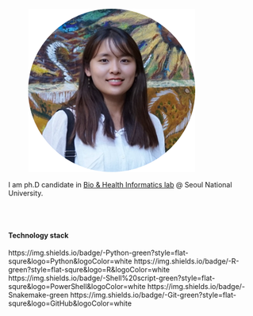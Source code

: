 <figure>
	<img src="../assets/img/logo.png">
</figure>
I am ph.D candidate in <a href="https://bhi-kimlab.github.io" hover="text_decoration">Bio & Health Informatics lab</a> @ Seoul National University.

<br><br>
<h4> Technology stack </h4>
https://img.shields.io/badge/-Python-green?style=flat-squre&logo=Python&logoColor=white
https://img.shields.io/badge/-R-green?style=flat-squre&logo=R&logoColor=white
https://img.shields.io/badge/-Shell%20script-green?style=flat-squre&logo=PowerShell&logoColor=white
https://img.shields.io/badge/-Snakemake-green
https://img.shields.io/badge/-Git-green?style=flat-squre&logo=GitHub&logoColor=white
